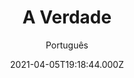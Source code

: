 ---
id: 'a2467256-da13-485b-a757-94495bfc9059'
type: 'movie' # Filme, Série, Anime
title: "A Verdade"
synopsis: ["Fabienne é a estrela do cinema francês. Ela decidiu contar ao mundo a história de sua vida e publicar suas memórias. Seu livro será lançado sob o título “Verdade”, mas não corresponde à realidade, segundo algumas pessoas próximas a ela. É o que diz a filha de uma atriz que mora nos Estados Unidos e trabalha como roteirista. Ela foi até a mãe com o marido e o filho e leu um livro, não encontrando nela uma única palavra verdadeira sobre si mesma. Mas a opinião da filha não afeta muito a decisão de Fabienne. A estrela é absorvida na preparação para um novo papel, no qual a imagem de sua família real é estranhamente encarnada. O amor e a ternura estão ocultos por trás das declarações ardentes e enganosas.",
]
originalTitle: "La Vérité"
date: '2021-04-05T19:18:44.000Z'
update: '2021-04-05T19:18:44.000Z'
releaseDate: '2019-10-10T03:00:00.000Z'
imdb:
  rating: '6.5' # 8.5
  id: '' # tt0470752
duration: '1h 46 Min'
trailer:
  urls: [
    'lMd7jJuOafg',
  ]
tags: ['1080p']
genre: ['Drama'] #
quality: 'BluRay' # BluRay, WEB-DL, HDTV, WEB-DL4K, WEB-DLe
format: 'Mkv' # MKV, MP4, TS
audio: 'Francês' # Dublado, Legendado, Dual Audio, Dub & Leg
subtitle: 'Português' # Português, inglês,
size: '2.38 GB' # 4.8 GB
audioQuality: 7
videoQuality: 10
directors: []
#  - name: 'Lana Wachowski'
#    image: ''
#  - name: 'Lilly Wachowski'
#    image: ''
cast: []
#  - name: 'Keanu Reeves'
#    image: ''
#    characterName: 'Neo'
writers: []
#  - name: ''
#    image: ''
maturityRating:
  age: '' # L , 10, 12, 14, 16, 18
  topics: [''] # Violence, Illegal drugs, Inappropriate Language, Legal Drugs, Sexual Content, Extreme Violence
###########################################
download:
  
  - url: 'magnet:?xt=urn:btih:0B04679EB28261E04FA78ED1B2076EFAD18A2148&dn=La.Verite.2019.1080p.BDRip.Dublado.mkv&tr=udp%3a%2f%2ftracker.openbittorrent.com%3a1337%2fannounce&tr=udp%3a%2f%2ftracker.opentrackr.org%3a1337%2fannounce'
    resolution: '1080p' # 720p, 1080p, 4K,
    audio: 'Dublado' # Dublado, Legendado, Dual Audio
    size: '' # 4.8 GB
    quality: '' # BluRay, WEB-DL
    format: '' # MKV
images:
  cover: '/assets/movies/a-verdade.jpg'
  background: '/assets/movies/'
---